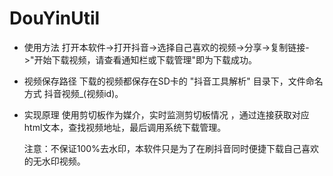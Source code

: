 # DouYinUtil
* 使用方法
  打开本软件->打开抖音->选择自己喜欢的视频->分享->复制链接->"开始下载视频，请查看通知栏或下载管理"即为下载成功。
  
* 视频保存路径
   下载的视频都保存在SD卡的 "抖音工具解析" 目录下，文件命名方式  抖音视频_(视频id)。
   
 * 实现原理
    使用剪切板作为媒介，实时监测剪切板情况 ，通过连接获取对应html文本，查找视频地址，最后调用系统下载管理。
    
    注意：不保证100%去水印，本软件只是为了在刷抖音同时便捷下载自己喜欢的无水印视频。
